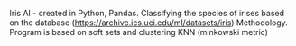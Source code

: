 Iris AI - created in Python, Pandas.
Classifying the species of irises based on the database (https://archive.ics.uci.edu/ml/datasets/iris)
Methodology. Program is based on soft sets and clustering KNN (minkowski metric) 
